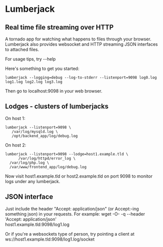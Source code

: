 # Lumberjack
## Real time file streaming over HTTP

A tornado app for watching what happens to files through your browser.
Lumberjack also provides websocket and HTTP streaming JSON interfaces to attached files.

For usage tips, try --help

Here's something to get you started:
    
    lumberjack --logging=debug --log-to-stderr --listenport=9098 log0.log log1.log log2.log log3.log

Then go to localhost:9098 in your web browser.


## Lodges - clusters of lumberjacks

On host 1:
    
    lumberjack --listenport=9098 \
       /var/log/mysqld.log \
       /opt/backend_app/log/debug.log

On host 2:
   
    lumberjack --listenport=9098 --lodge=host1.example.tld \
          /var/log/httpd/error_log \
	  /var/log/php.log \
	  /var/www/frontend_app/log/debug.log

Now visit host1.example.tld or host2.example.tld on port 9098 to monitor
logs under any lumberjack.


## JSON interface
Just include the header "Accept: application/json" 
(or Accept:-ing something json) in your requests.
For example:
     wget -O- -q --header 'Accept: application/json' \
         host1.example.tld:9098/log1.log

Or if you're a websockets type of person, 
try pointing a client at ws://host1.example.tld:9098/log1.log/socket
